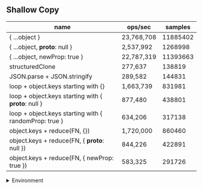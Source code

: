 ## Shallow Copy

|name|ops/sec|samples|
|-|-|-|
|{ ...object }|23,768,708|11885402|
|{ ...object, __proto__: null }|2,537,992|1268998|
|{ ...object, newProp: true }|22,787,319|11393663|
|structuredClone|277,637|138819|
|JSON.parse + JSON.stringify|289,582|144831|
|loop + object.keys starting with {}|1,663,739|831981|
|loop + object.keys starting with { __proto__: null }|877,480|438801|
|loop + object.keys starting with { randomProp: true }|634,206|317138|
|object.keys + reduce(FN, {})|1,720,000|860460|
|object.keys + reduce(FN, { __proto__: null })|844,226|422891|
|object.keys + reduce(FN, { newProp: true })|583,325|291726|


<details>
<summary>Environment</summary>

* __Machine:__ linux x64 | 4 vCPUs | 7.6GB Mem
* __Run:__ Thu Sep 04 2025 19:10:54 GMT+0000 (Coordinated Universal Time)
* __Node:__ `v22.18.0`
</details>

<!--
{"environment":{"platform":"linux","arch":"x64","cpus":4,"totalMemory":7.597843170166016},"benchmarks":[{"name":"{ ...object }","samples":11885402,"opsSec":23768708.693253856},{"name":"{ ...object, __proto__: null }","samples":1268998,"opsSec":2537992.436658619},{"name":"{ ...object, newProp: true }","samples":11393663,"opsSec":22787319.118229628},{"name":"structuredClone","samples":138819,"opsSec":277637.1054532463},{"name":"JSON.parse + JSON.stringify","samples":144831,"opsSec":289582.8905876177},{"name":"loop + object.keys starting with {}","samples":831981,"opsSec":1663739.2951854249},{"name":"loop + object.keys starting with { __proto__: null }","samples":438801,"opsSec":877480.7356722531},{"name":"loop + object.keys starting with { randomProp: true }","samples":317138,"opsSec":634206.0610240024},{"name":"object.keys + reduce(FN, {})","samples":860460,"opsSec":1720000.0098347394},{"name":"object.keys + reduce(FN, { __proto__: null })","samples":422891,"opsSec":844226.6980387372},{"name":"object.keys + reduce(FN, { newProp: true })","samples":291726,"opsSec":583325.7088173896}]}-->
